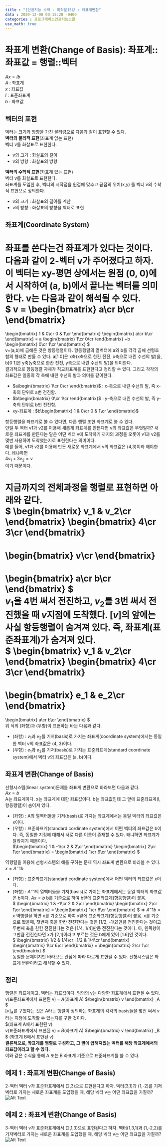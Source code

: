 ```yaml
---
title : "[인공지능 수학 - 미적분]5강 : 좌표계변환"
data : 2020-12-08 00:15:28 -0400
categories : 프로그래머스인공지능스쿨
use_math: true
---
```

# 좌표계 변환(Change of Basis): 좌표계::좌표값 = 행렬::벡터
$Ax = Ib$  
$A$ : 좌표계  
$x$ : 좌표값  
$I$ : 표준좌표계  
$b$ : 좌표값  
  
## 벡터의 표현
벡터는 크기와 방향을 가진 물리량으로 다음과 같이 표현할 수 있다.  
**벡터의 물리적 표현**(좌표계 없는 표현)  
벡터 v를 화살표로 표현한다.  
- v의 크기 : 화살표의 길이
- v의 방향 : 화살표의 방향
  
**벡터의 수학적 표현**(좌표계 있는 표현)  
벡터 v를 화살표로 표현한다.  
좌표계를 도입한 후, 벡터의 시작점을 원점에 맞추고 끝점의 위치(x,y) 를 벡터 v의 수학적 표현으로 정의한다.  
- v의 크기 : 화살표의 길이를 계산
- v의 방향 : 화살표의 방향을 벡터로 표현
  
## 좌표계(Coordinate System)
좌표를 쓴다는건 좌표계가 있다는 것이다. 다음과 같이 2-벡터 v가 주어졌다고 하자. 이 벡터는 xy-평면 상에서는 원점 (0, 0)에서 시작하여 (a, b)에서 끝나는 벡터를 의미한다. v는 다음과 같이 해석될 수 있다.  
$
v = \begin{bmatrix}
a\cr
b\cr
\end{bmatrix}
=
\begin{bmatrix}
1 & 0\cr
0 & 1\cr
\end{bmatrix}
\begin{bmatrix}
a\cr
b\cr
\end{bmatrix}
= a
\begin{bmatrix}
1\cr
0\cr
\end{bmatrix}
+b
\begin{bmatrix}
0\cr
1\cr
\end{bmatrix}
$  
v=(a,b)에 곱해준 것은 항등행렬이다. 항등행렬의 열벡터에 a와 b를 각각 곱해 선형조합의 형태로 만들 수 있다. a[1 0]은 x축(x축으로 한칸 전진, x축으로 내린 수선의 발)을, b[0 1]은 y축(y축으로 한칸 전진, y축으로 내린 수선의 발)을 의미한다.  
결과적으로 항등행렬 자체가 직교좌표계를 표현한다고 정리할 수 있다. 그리고 각각의 좌표값은 일종의 각 축에 내린 수선의 발과 의미를 같이한다.  
- $a\begin{bmatrix}
1\cr
0\cr
\end{bmatrix}$ : x-축으로 내린 수선의 발, 즉 x-축의 단위로 a번 전진함.
- $b\begin{bmatrix}
0\cr
1\cr
\end{bmatrix}$ : y-축으로 내린 수선의 발, 즉 y-축의 단위로 b번 전진함.
- xy-좌표계 : $b\begin{bmatrix}
1 & 0\cr
0 & 1\cr
\end{bmatrix}$
  
항등행렬을 좌표계로 볼 수 있다면, 다른 행렬 또한 좌표계로 볼 수 있다.  
만일 두 벡터 v1과 v2를 이용해 새롭게 좌표계를 만든다면 v의 좌표값은 무엇일까? 새로운 좌표계를 만든다는 말은 어떤 벡터 v에 도착하기 까지의 과정을 오롯이 v1과 v2를 몇번 사용하여 도착했는지로 표현한다는 의미이다.  
예를 들어, v1과 v2를 이용해 만든 새로운 좌표계에서 v의 좌표값은 (4,3)이라 해야한다. 왜냐하면  
$4v_1 + 3v_2 = v$  
이기 때문이다.  
  
지금까지의 전체과정을 행렬로 표현하면 아래와 같다.  
$
\begin{bmatrix}
v_1 & v_2\cr
\end{bmatrix}
\begin{bmatrix}
4\cr
3\cr
\end{bmatrix}
=
\begin{bmatrix}
v\cr
\end{bmatrix}
=
\begin{bmatrix}
a\cr
b\cr
\end{bmatrix}
$  
$v_1$을 4번 써서 전진하고, $v_2$를 3번 써서 전진했을 때 $v$지점에 도착했다. $[v]$의 앞에는 사실 항등행렬이 숨겨져 있다. 즉, 좌표계(표준좌표계)가 숨겨져 있다.  
$
\begin{bmatrix}
v_1 & v_2\cr
\end{bmatrix}
\begin{bmatrix}
4\cr
3\cr
\end{bmatrix}
=
\begin{bmatrix}
e_1 & e_2\cr
\end{bmatrix}
=
\begin{bmatrix}
a\cr
b\cr
\end{bmatrix}
$  
위 식의 (좌항)과 (우항)이 표현하는 바는 다음과 같다.  
- (좌항) : $v_1$과 $v_2$를 기저(basis)로 가지는 좌표계(coordinate system)에서는 동일한 벡터 $v$의 좌표값은 (4, 3)이다.  
- (우항) : $e_1$과 $e_2$를 기저(basis)로 가지는 표준좌표계(standard coordinate system)에서 벡터 v의 좌표값은 (a, b)이다.
  
## 좌표계 변환(Change of Basis)
선형시스템(linear system)문제를 좌표계 변환으로 바라보면 다음과 같다.  
$Ax = b$  
A는 좌표계이다. x는 좌표계에 대한 좌표값이다. b는 좌표값인데 그 앞에 표준좌표계(I, 항등행렬)이 숨어져 있다.  
- (좌항) : A의 열벡터들을 기저(basis)로 가지는 좌표계에서는 동일 벡터의 좌표값은 x이다. 
- (우항) : 표준좌표계(standard cordinate system)에서 어떤 벡터의 좌표값은 b이다.
즉, 동일한 지점에 대해서 서로 다른 이름이 존재할 수 있다. 왜냐하면 좌표계가 달라지기 때문이다.  
$\begin{bmatrix}
1 & -1\cr
2 & 2\cr
\end{bmatrix}
\begin{bmatrix}
2\cr
1\cr
\end{bmatrix}
=
\begin{bmatrix}
1\cr
6\cr
\end{bmatrix}
$  
  
역행렬을 이용해 선형시스템의 해를 구하는 문제 역시 좌표계 변환으로 바라볼 수 있다.  
$x = A^-1b$  
- (좌항) : 표준좌표계(standard cordinate system)에서 어떤 벡터의 좌표값은 x이다.
- (좌항) : $A^-1$의 열벡터들을 기저(basis)로 가지는 좌표계에서는 동일 벡터의 좌표값은 b이다. 
$Ax = b$ b를 기준으로 하여 b앞에 표준좌표계(항등행렬)이 붙음.  
$
\begin{bmatrix}
1 & -1\cr
2 & 2\cr
\end{bmatrix}
\begin{bmatrix}
2\cr
1\cr
\end{bmatrix}
=
\begin{bmatrix}
1\cr
6\cr
\end{bmatrix}
$
=>
$A^-1b = x$ 역행렬을 하면 x를 기준으로 하여 x앞에 표준좌표계(항등행렬)이 붙음. x를 기준으로 봤을때, 첫번째 축을 한칸 전진한다는 것은 [1/2, -1/2]만큼 전진한다는 것이고 두번째 축을 한칸 전진한다는 것은 [1/4, 1/4]만큼 전진한다는 것이다. 아, 왼쪽항이 그만큼 전진한다면 x가 [2,1]이라고 부르는 것은 b에게 있어 [1.6]인 것이다.  
$
\begin{bmatrix}
1/2 & 1/4\cr
-1/2 & 1/4\cr
\end{bmatrix}
\begin{bmatrix}
1\cr
6\cr
\end{bmatrix}
=
\begin{bmatrix}
2\cr
1\cr
\end{bmatrix}
$  
동일한 문제이지만 바라보는 관점에 따라 다르게 표현될 수 있다. 선형시스템은 좌표계 변환이라고 해석할 수 있다.  
  
## 정리
행렬은 좌표계이고, 벡터는 좌표값이다. 임의의 v는 다양한 좌표계에서 표현될 수 있다.  
$v$(표준좌표계에서 표현된 v) = $A$(좌표계 A)
$\begin{bmatrix}
v
\end{bmatrix}
_A  
$  
$[v]_A$를 구했다는 것은 A라는 행렬이 정의하는 좌표계의 각각의 basis들을 몇번 써서 v라는 지점에 도착할 수 있는지를 구한 것이다.  
$(좌표계 A에서 표현된 v)  
$v$(표준좌표계에서 표현된 v) = $B$(좌표계 A)
$\begin{bmatrix}
v
\end{bmatrix}
_B
$
(좌표계 B에서 표현된 v)  
**결론적으로, 좌표계를 행렬로 구성하고, 그 옆에 곱해져있는 벡터를 해당 좌표계에서의 좌표값이라고 할 수 있다.**  
이와 같은 수식을 통해 A 또는 B 좌표계 기준으로 표준좌표계를 쓸 수 있다.  
  
## 예제 1 : 좌표계 변환(Change of Basis)
2-벡터 벡터 v가 표준좌표계에서 (2,3)으로 표현된다고 하자. 벡터(3,1)과 (1,-2)를 기저벡터로 가지는 새로운 좌표계를 도입했을 때, 해당 벡터 v는 어떤 좌표값을 가질까?  
![Alt Text](/assets/images/20201208/1.png)  
  
## 예제 2 : 좌표계 변환(Change of Basis)
3-벡터 벡터 v가 표준좌표계에서 (2,1,3)으로 표현된다고 하자. 벡터(1,3,1)과 (1,-2,2)를 기저벡터로 가지는 새로운 좌표계를 도입했을 때, 해당 벡터 v는 어떤 좌표값을 가질까?  
![Alt Text](/assets/images/20201208/2.png) 